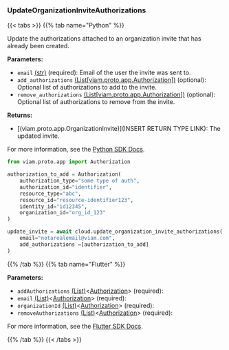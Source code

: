 ### UpdateOrganizationInviteAuthorizations

{{< tabs >}}
{{% tab name="Python" %}}

Update the authorizations attached to an organization invite that has already been created.

**Parameters:**

- `email` [(str)](https://docs.python.org/3/library/stdtypes.html#text-sequence-type-str) (required): Email of the user the invite was sent to.
- `add_authorizations` [(List[viam.proto.app.Authorization])](https://python.viam.dev/autoapi/viam/proto/app/index.html#viam.proto.app.Authorization) (optional): Optional list of authorizations to add to the invite.
- `remove_authorizations` [(List[viam.proto.app.Authorization])](https://python.viam.dev/autoapi/viam/proto/app/index.html#viam.proto.app.Authorization) (optional): Optional list of authorizations to remove from the invite.


**Returns:**

- [(viam.proto.app.OrganizationInvite)](INSERT RETURN TYPE LINK): The updated invite.

For more information, see the [Python SDK Docs](https://python.viam.dev/autoapi/viam/app/app_client/index.html#viam.app.app_client.AppClient.update_organization_invite_authorizations).

``` python {class="line-numbers linkable-line-numbers"}
from viam.proto.app import Authorization

authorization_to_add = Authorization(
    authorization_type="some type of auth",
    authorization_id="identifier",
    resource_type="abc",
    resource_id="resource-identifier123",
    identity_id="id12345",
    organization_id="org_id_123"
)

update_invite = await cloud.update_organization_invite_authorizations(
    email="notarealemail@viam.com",
    add_authorizations =[authorization_to_add]
)

```

{{% /tab %}}
{{% tab name="Flutter" %}}

**Parameters:**

- `addAuthorizations` [(List)](https://api.flutter.dev/flutter/dart-core/List-class.html)<[Authorization](https://flutter.viam.dev/viam_protos.app.app/Authorization-class.html)> (required):
- `email` [(List)](https://api.flutter.dev/flutter/dart-core/List-class.html)<[Authorization](https://flutter.viam.dev/viam_protos.app.app/Authorization-class.html)> (required):
- `organizationId` [(List)](https://api.flutter.dev/flutter/dart-core/List-class.html)<[Authorization](https://flutter.viam.dev/viam_protos.app.app/Authorization-class.html)> (required):
- `removeAuthorizations` [(List)](https://api.flutter.dev/flutter/dart-core/List-class.html)<[Authorization](https://flutter.viam.dev/viam_protos.app.app/Authorization-class.html)> (required):


For more information, see the [Flutter SDK Docs](https://flutter.viam.dev/viam_protos.app.app/AppServiceClient/updateOrganizationInviteAuthorizations.html).

{{% /tab %}}
{{< /tabs >}}
